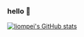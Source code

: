 ### hello 🤝

[![liompei's GitHub stats](https://github-readme-stats.vercel.app/api?username=liompei&show_icons=true)](https://github.com/anuraghazra/github-readme-stats)

<!-- | **SUMMARY**                                                                                                                                              | **LANGUAGES**                                                                                                                                         |
| ------------------------------------------------------------------------------------------------------------------------------------------------------- | ----------------------------------------------------------------------------------------------------------------------------------------------------- |
| [![liompei's GitHub stats](https://github-readme-stats.vercel.app/api?username=liompei&show_icons=true)](https://github.com/anuraghazra/github-readme-stats) | [![Top Langs](https://github-readme-stats.vercel.app/api/top-langs/?username=liompei&layout=compact)](https://github.com/anuraghazra/github-readme-stats) | -->